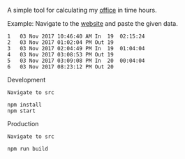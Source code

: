 A simple tool for calculating my [office](http://www.mitrmedia.com) in time hours.

Example: Navigate to the [website](https://z0h4n.github.io/in-time-calculator/) and paste the given data.<br>
```
1	03 Nov 2017 10:46:40 AM	In	19	02:15:24
2	03 Nov 2017 01:02:04 PM	Out	19
3	03 Nov 2017 02:04:49 PM	In	19	01:04:04
4	03 Nov 2017 03:08:53 PM	Out	19
5	03 Nov 2017 03:09:08 PM	In	20	00:04:04
6	03 Nov 2017 08:23:12 PM	Out	20
```

Development
```
Navigate to src

npm install
npm start
```

Production
```
Navigate to src

npm run build
```
